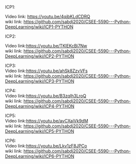 ICP1: 

Video link: https://youtu.be/4qjbKLdCDRQ  <BR>
wiki link: https://github.com/sabdj2020/CSEE-5590---Python-DeepLearning/wiki/ICP1-PYTHON
  
ICP2: 

Video link:https://youtu.be/TKlEKcBi7Nw <BR>
wiki link: https://github.com/sabdj2020/CSEE-5590---Python-DeepLearning/wiki/ICP2-PYTHON
  
ICP3:<BR>
Video link:https://youtu.be/ahSk8ZzvVFs <BR>
wiki link: https://github.com/sabdj2020/CSEE-5590---Python-DeepLearning/wiki/ICP3-PYTHON
  
ICP4:<BR>
Video link:https://youtu.be/B3zqIh3LroQ <BR>
wiki link: https://github.com/sabdj2020/CSEE-5590---Python-DeepLearning/wiki/ICP4-PYTHON


ICP5:<BR>
Video link:https://youtu.be/avCXaiVk9dM <BR>
wiki link: https://github.com/sabdj2020/CSEE-5590---Python-DeepLearning/wiki/ICP5-PYTHON
  
ICP6:<BR>
Video link:https://youtu.be/Lkv1zF8JPCo <BR>
wiki link: https://github.com/sabdj2020/CSEE-5590---Python-DeepLearning/wiki/ICP6-PYTHON




